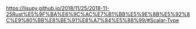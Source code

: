 https://lisupy.github.io/2018/11/25/2018-11-25Rust%E5%9F%BA%E6%9C%AC%E7%B1%BB%E5%9E%8B%E5%92%8C%E9%80%BB%E8%BE%91%E8%A7%84%E5%88%99/#Scalar-Type
